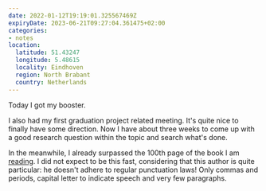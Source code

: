 ```yaml
---
date: 2022-01-12T19:19:01.325567469Z
expiryDate: 2023-06-21T09:27:04.361475+02:00
categories:
- notes
location:
  latitude: 51.43247
  longitude: 5.48615
  locality: Eindhoven
  region: North Brabant
  country: Netherlands
---
```


Today I got my booster.

I also had my first graduation project related meeting. It's quite nice to finally have some direction. Now I have about three weeks to come up with a good research question within the topic and search what's done.

In the meanwhile, I already surpassed the 100th page of the book I am [reading](/readings). I did not expect to be this fast, considering that this author is quite particular: he doesn't adhere to regular punctuation laws! Only commas and periods, capital letter to indicate speech and very few paragraphs.

